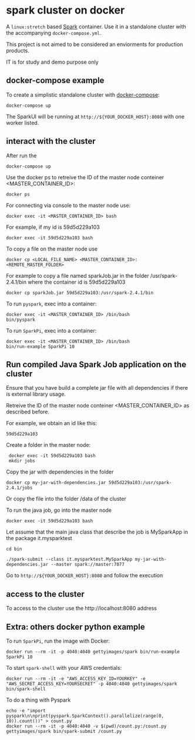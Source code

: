 
# spark cluster on docker

A `linux:stretch` based [Spark](http://spark.apache.org) container. 
Use it in a standalone cluster with the accompanying `docker-compose.yml`.

This project is not aimed to be considered an enviorments for production products. 

IT is for study and demo purpose only

## docker-compose example

To create a simplistic standalone cluster with [docker-compose](http://docs.docker.com/compose):

    docker-compose up

The SparkUI will be running at `http://${YOUR_DOCKER_HOST}:8080` with one worker listed. 

## interact with the cluster

After run the 

    docker-compose up

Use the docker ps to retreive the ID of the master node conteiner <MASTER_CONTAINER_ID>:

    docker ps

For connecting via console to the master node use:

    docker exec -it <MASTER_CONTAINER_ID> bash

For example, if my id is 59d5d229a103

    docker exec -it 59d5d229a103 bash

To copy a file on the master node use

    docker cp <LOCAL_FILE_NAME> <MASTER_CONTAINER_ID>:<REMOTE_MASTER_FOLDER>

For example to copy a file named sparkJob.jar in the folder /usr/spark-2.4.1/bin where the container id is 59d5d229a103

    docker cp sparkJob.jar 59d5d229a103:/usr/spark-2.4.1/bin

To run `pyspark`, exec into a container:

    docker exec -it <MASTER_CONTAINER_ID> /bin/bash
    bin/pyspark

To run `SparkPi`, exec into a container:

    docker exec -it <MASTER_CONTAINER_ID> /bin/bash
    bin/run-example SparkPi 10

## Run compiled Java Spark Job application on the cluster

Ensure that you have build a complete jar file with all dependencies if there is external library usage.

Retreive the ID of the master node conteiner <MASTER_CONTAINER_ID> as described before.

For example, we obtain an id like this:

    59d5d229a103

Create a folder in the master node:

     docker exec -it 59d5d229a103 bash
     mkdir jobs

Copy the jar with dependencies in the folder

    docker cp my-jar-with-dependencies.jar 59d5d229a103:/usr/spark-2.4.1/jobs  
    
Or copy the file into the folder /data of the cluster

To run the java job, go into the master node

    docker exec -it 59d5d229a103 bash

Let assume that the main java class that describe the job is MySparkApp in the package it.mysparktest

    cd bin

    ./spark-submit --class it.mysparktest.MySparkApp my-jar-with-dependencies.jar --master spark://master:7077

Go to `http://${YOUR_DOCKER_HOST}:8080` and follow the execution


## access to the cluster

To access to the cluster use the http://localhost:8080 address


## Extra: others docker python example

To run `SparkPi`, run the image with Docker:

    docker run --rm -it -p 4040:4040 gettyimages/spark bin/run-example SparkPi 10

To start `spark-shell` with your AWS credentials:

    docker run --rm -it -e "AWS_ACCESS_KEY_ID=YOURKEY" -e "AWS_SECRET_ACCESS_KEY=YOURSECRET" -p 4040:4040 gettyimages/spark bin/spark-shell

To do a thing with Pyspark

    echo -e "import pyspark\n\nprint(pyspark.SparkContext().parallelize(range(0, 10)).count())" > count.py
    docker run --rm -it -p 4040:4040 -v $(pwd)/count.py:/count.py gettyimages/spark bin/spark-submit /count.py



